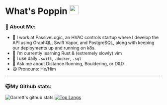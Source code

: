 # What's Poppin <img src="https://github.com/TheDudeThatCode/TheDudeThatCode/blob/master/Assets/Hi.gif" width="29px">

### 🤵 About Me:
- 🏦 I work at PassiveLogic, an HVAC controls startup where I develop the API using GraphQL, Swift Vapor, and PostgreSQL, along with keeping our deployments up and running on k8s.
- 🌱 I’m currently learning Rust & (extremely slowly) vim
- 🤔 I use daily ```.swift```, ```.docker```, ```.sql```
- 💬 Ask me about Distance Running, Bouldering, or D&D
- 😄 Pronouns: He/Him

---
### 🐱My Github stats:
![Garrett's github stats](https://github-readme-stats.vercel.app/api?username=GNMoseke&show_icons=true&title_color=ffc857&theme=synthwave&hide=["stars"])
[![Top Langs](https://github-readme-stats.vercel.app/api/top-langs/?username=GNMoseke&layout=compact&text_color=daf7dc&bg_color=151515&hide=shaderlab)](https://github.com/anuraghazra/github-readme-stats)
